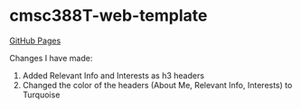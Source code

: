 # cmsc388T-web-template
[GitHub Pages](https://sonia-sandler.github.io/cmsc389T-web-Sonia_Sandler/)

Changes I have made:
1. Added Relevant Info and Interests as h3 headers
2. Changed the color of the headers (About Me, Relevant Info, Interests) to Turquoise

